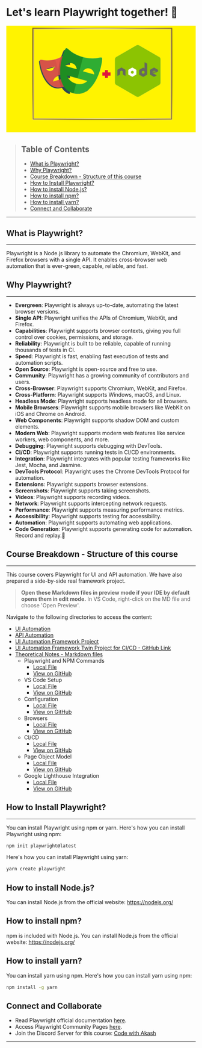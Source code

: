 # Let's learn Playwright together! 🚀

![Playwright](./assets/pw-logo.png)

>
>
> ## Table of Contents
>
> - [What is Playwright?](#what-is-playwright)
> - [Why Playwright?](#why-playwright)
> - [Course Breakdown - Structure of this course](#course-breakdown---structure-of-this-course)
> - [How to Install Playwright?](#how-to-install-playwright)
> - [How to install Node.js?](#how-to-install-nodejs)
> - [How to install npm?](#how-to-install-npm)
> - [How to install yarn?](#how-to-install-yarn)
> - [Connect and Collaborate](#connect-and-collaborate)
>

***

## What is Playwright?

***

Playwright is a Node.js library to automate the Chromium, WebKit, and Firefox browsers with a single API. It enables
cross-browser web automation that is ever-green, capable, reliable, and fast.

## Why Playwright?

***

- **Evergreen**: Playwright is always up-to-date, automating the latest browser versions.
- **Single API**: Playwright unifies the APIs of Chromium, WebKit, and Firefox.
- **Capabilities**: Playwright supports browser contexts, giving you full control over cookies, permissions, and
  storage.
- **Reliability**: Playwright is built to be reliable, capable of running thousands of tests in CI.
- **Speed**: Playwright is fast, enabling fast execution of tests and automation scripts.
- **Open Source**: Playwright is open-source and free to use.
- **Community**: Playwright has a growing community of contributors and users.
- **Cross-Browser**: Playwright supports Chromium, WebKit, and Firefox.
- **Cross-Platform**: Playwright supports Windows, macOS, and Linux.
- **Headless Mode**: Playwright supports headless mode for all browsers.
- **Mobile Browsers**: Playwright supports mobile browsers like WebKit on iOS and Chrome on Android.
- **Web Components**: Playwright supports shadow DOM and custom elements.
- **Modern Web**: Playwright supports modern web features like service workers, web components, and more.
- **Debugging**: Playwright supports debugging with DevTools.
- **CI/CD**: Playwright supports running tests in CI/CD environments.
- **Integration**: Playwright integrates with popular testing frameworks like Jest, Mocha, and Jasmine.
- **DevTools Protocol**: Playwright uses the Chrome DevTools Protocol for automation.
- **Extensions**: Playwright supports browser extensions.
- **Screenshots**: Playwright supports taking screenshots.
- **Videos**: Playwright supports recording videos.
- **Network**: Playwright supports intercepting network requests.
- **Performance**: Playwright supports measuring performance metrics.
- **Accessibility**: Playwright supports testing for accessibility.
- **Automation**: Playwright supports automating web applications.
- **Code Generation**: Playwright supports generating code for automation. Record and replay.🚀

## Course Breakdown - Structure of this course

***
This course covers Playwright for UI and API automation. We have also prepared a side-by-side real framework project.

> **Open these Markdown files in preview mode if your IDE by default opens them in edit mode.**
> In VS Code, right-click on the MD file and choose 'Open Preview'.

Navigate to the following directories to access the content:

- [UI Automation](./pw-with-ts)
- [API Automation](./pw-api-tests)
- [UI Automation Framework Project](./pw-ui-framework)
- [UI Automation Framework Twin Project for CI/CD - GitHub Link](https://github.com/ch-akash/pw-framework-with-ci)
- [Theoretical Notes - Markdown files](./theory-notes)
  - Playwright and NPM Commands
    - [Local File](theory-notes/playwright-cli/commands.md)
    - [View on GitHub](https://github.com/ch-akash/ak-playwright-nodejs/blob/master/theory-notes/playwright-cli/commands.md)
  - VS Code Setup
    - [Local File](theory-notes/ide-setup/vs-code-setup.md)
    - [View on GitHub](https://github.com/ch-akash/ak-playwright-nodejs/blob/master/theory-notes/ide-setup/vs-code-setup.md)
  - Configuration
    - [Local File](theory-notes/playwright-config/config-options.md)
    - [View on GitHub](https://github.com/ch-akash/ak-playwright-nodejs/blob/master/theory-notes/playwright-config/config-options.md)
  - Browsers
    - [Local File](./theory-notes/browsers/browsers.md)
    - [View on GitHub](https://github.com/ch-akash/ak-playwright-nodejs/blob/master/theory-notes/browsers/browsers.md)
  - CI/CD
    - [Local File](./theory-notes/ci-cd/jenkins)
    - [View on GitHub](https://github.com/ch-akash/ak-playwright-nodejs/blob/master/theory-notes/ci-cd/ci-cd.md)
  - Page Object Model
    - [Local File](./theory-notes/page-object-model/pom.md)
    - [View on GitHub](https://github.com/ch-akash/ak-playwright-nodejs/blob/master/theory-notes/page-object-model/pom.md)
  - Google Lighthouse Integration
    - [Local File](./theory-notes/lighthouse/lighthouse.md)
    - [View on GitHub](https://github.com/ch-akash/ak-playwright-nodejs/blob/master/theory-notes/lighthouse/lighthouse.md)

## How to Install Playwright?

***
You can install Playwright using npm or yarn. Here's how you can install Playwright using npm:

```bash
npm init playwright@latest
```

Here's how you can install Playwright using yarn:

```bash
yarn create playwright
```

## How to install Node.js?

You can install Node.js from the official website: <https://nodejs.org/>

## How to install npm?

npm is included with Node.js. You can install Node.js from the official website: <https://nodejs.org/>

## How to install yarn?

You can install yarn using npm. Here's how you can install yarn using npm:

```bash
npm install -g yarn
```

## Connect and Collaborate

- Read Playwright official documentation [here](https://playwright.dev/docs/intro).
- Access Playwright Community Pages [here](https://playwright.dev/community/welcome).
- Join the Discord Server for this course: [Code with Akash](https://discord.gg/6TTXCheZ8u)

***
